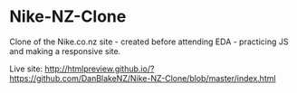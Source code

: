 # Nike-NZ-Clone
Clone of the Nike.co.nz site - created before attending EDA - practicing JS and making a responsive site.

Live site: http://htmlpreview.github.io/?https://github.com/DanBlakeNZ/Nike-NZ-Clone/blob/master/index.html
